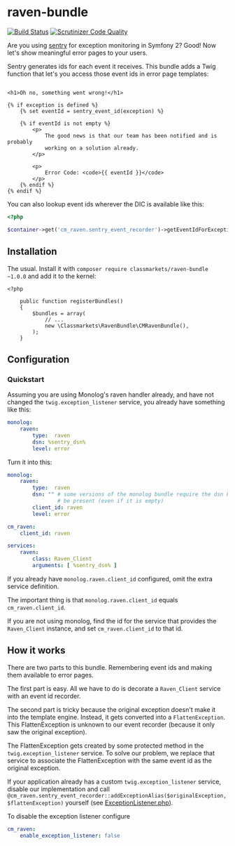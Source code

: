 raven-bundle
============

[![Build Status](https://travis-ci.org/classmarkets/raven-bundle.svg?branch=master)](https://travis-ci.org/classmarkets/raven-bundle)
[![Scrutinizer Code Quality](https://scrutinizer-ci.com/g/classmarkets/raven-bundle/badges/quality-score.png?b=master)](https://scrutinizer-ci.com/g/classmarkets/raven-bundle/?branch=master)

Are you using [sentry](https://getsentry.com) for exception monitoring in
Symfony 2? Good! Now let's show meaningful error pages to your users.

Sentry generates ids for each event it receives. This bundle adds a Twig
function that let's you access those event ids in error page templates:

```twig

<h1>Oh no, something went wrong!</h1>

{% if exception is defined %}
    {% set eventId = sentry_event_id(exception) %}

    {% if eventId is not empty %}
        <p>
            The good news is that our team has been notified and is probably
            working on a solution already.
        </p>
        
        <p>
            Error Code: <code>{{ eventId }}</code>
        </p>
    {% endif %}
{% endif %}
```

You can also lookup event ids wherever the DIC is available like this:

```php
<?php

$container->get('cm_raven.sentry_event_recorder')->getEventIdForException($exception);
```

Installation
------------

The usual. Install it with `composer require classmarkets/raven-bundle ~1.0.0` and
add it to the kernel:

```
<?php

    public function registerBundles()
    {
        $bundles = array(
            // ...
            new \Classmarkets\RavenBundle\CMRavenBundle(),
        );
    }
```

Configuration
-------------

### Quickstart

Assuming you are using Monolog's raven handler already, and have not changed
the `twig.exception_listener` service, you already have something like this:

```yml
monolog:
    raven:
        type:  raven
        dsn: %sentry_dsn%
        level: error
```

Turn it into this:

```yml
monolog:
    raven:
        type:  raven
        dsn: "" # some versions of the monolog bundle require the dsn key to
                # be present (even if it is empty)
        client_id: raven
        level: error

cm_raven:
    client_id: raven

services:
    raven:
        class: Raven_Client
        arguments: [ %sentry_dsn% ]
```

If you already have `monolog.raven.client_id` configured, omit the extra
service definition.

The important thing is that `monolog.raven.client_id` equals
`cm_raven.client_id`.

If you are not using monolog, find the id for the service that provides the
`Raven_Client` instance, and set `cm_raven.client_id` to that id.

How it works
------------

There are two parts to this bundle. Remembering event ids and making them
available to error pages.

The first part is easy. All we have to do is decorate a `Raven_Client` service
with an event id recorder.

The second part is tricky because the original exception doesn't make it into
the template engine. Instead, it gets converted into a `FlattenException`.
This FlattenException is unknown to our event recorder (because it only saw
the original exception).

The FlattenException gets created by some protected method in the
`twig.exception_listener` service. To solve our problem, we replace that
service to associate the FlattenException with the same event id as the
original exception.

If your application already has a custom `twig.exception_listener` service,
disable our implementation and call
`@cm_raven.sentry_event_recorder::addExceptionAlias($originalException,
$flattenException)` yourself (see
[ExceptionListener.php](ExceptionListener.php)).

To disable the exception listener configure

```yml
cm_raven:
    enable_exception_listener: false
```
